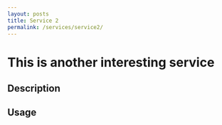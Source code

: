 ```yaml
---
layout: posts
title: Service 2
permalink: /services/service2/
---
```


# This is another interesting service

## Description

## Usage
